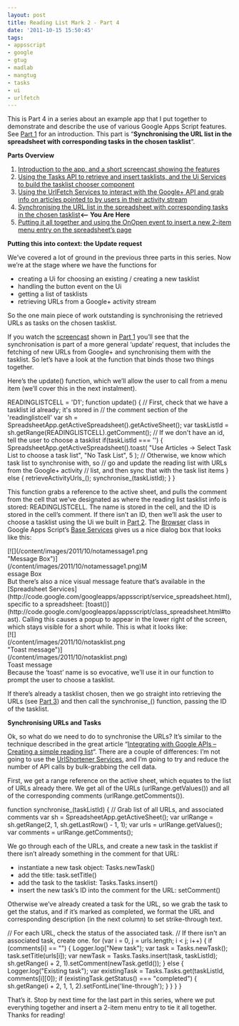 ```yaml
---
layout: post
title: Reading List Mark 2 - Part 4
date: '2011-10-15 15:50:45'
tags:
- appsscript
- google
- gtug
- madlab
- mangtug
- tasks
- ui
- urlfetch
---
```



This is Part 4 in a series about an example app that I put together to demonstrate and describe the use of various Google Apps Script features. See [Part 1](/2011/10/reading-list-mark-2-part-1/) for an introduction. This part is “**Synchronising the URL list in the spreadsheet with corresponding tasks in the chosen tasklist**“.

**Parts Overview**

1. [Introduction to the app, and a short screencast showing the features](/2011/10/reading-list-mark-2-part-1/)
2. [Using the Tasks API to retrieve and insert tasklists, and the Ui Services to build the tasklist chooser component](/2011/10/reading-list-mark-2-part-2/)
3. [Using the UrlFetch Services to interact with the Google+ API and grab info on articles pointed to by users in their activity stream](/2011/10/reading-list-mark-2-part-3/)
4. [Synchronising the URL list in the spreadsheet with corresponding tasks in the chosen tasklist](/2011/10/reading-list-mark-2-part-4/)**<– You Are Here**
5. [Putting it all together and using the OnOpen event to insert a new 2-item menu entry on the spreadsheet’s page](/2011/10/reading-list-mark-2-part-5/)

**Putting this into context: the Update request**

We’ve covered a lot of ground in the previous three parts in this series. Now we’re at the stage where we have the functions for

- creating a Ui for choosing an existing / creating a new tasklist
- handling the button event on the Ui
- getting a list of tasklists
- retrieving URLs from a Google+ activity stream

So the one main piece of work outstanding is synchronising the retrieved URLs as tasks on the chosen tasklist.

If you watch the [screencast](http://www.youtube.com/watch?v=F08qS8ZmlZ0) shown in [Part 1](/2011/10/reading-list-mark-2-part-1/) you’ll see that the synchronisation is part of a more general ‘update’ request, that includes the fetching of new URLs from Google+ and synchronising them with the tasklist. So let’s have a look at the function that binds those two things together.

Here’s the update() function, which we’ll allow the user to call from a menu item (we’ll cover this in the next instalment).

READINGLISTCELL = 'D1'; function update() { // First, check that we have a tasklist id already; it's stored in // the comment section of the 'readinglistcell' var sh = SpreadsheetApp.getActiveSpreadsheet().getActiveSheet(); var taskListId = sh.getRange(READINGLISTCELL).getComment(); // If we don't have an id, tell the user to choose a tasklist if(taskListId === '') { SpreadsheetApp.getActiveSpreadsheet().toast( "Use Articles -> Select Task List to choose a task list", "No Task List", 5 ); // Otherwise, we know which task list to synchronise with, so // go and update the reading list with URLs from the Google+ activity // list, and then sync that with the task list items } else { retrieveActivityUrls_(); synchronise_(taskListId); } }

This function grabs a reference to the active sheet, and pulls the comment from the cell that we’ve designated as where the reading list tasklist info is stored: READINGLISTCELL. The name is stored in the cell, and the ID is stored in the cell’s comment. If there isn’t an ID, then we’ll ask the user to choose a tasklist using the Ui we built in [Part 2](/2011/10/reading-list-mark-2-part-2/). The [Browser](http://code.google.com/googleapps/appsscript/class_browser.html) class in Google Apps Script’s [Base Services](http://code.google.com/googleapps/appsscript/service_base.html) gives us a nice dialog box that looks like this:

<div class="wp-caption alignnone" id="attachment_1198" style="width: 316px">[![](/content/images/2011/10/notamessage1.png "Message Box")](/content/images/2011/10/notamessage1.png)Message Box

</div>But there’s also a nice visual message feature that’s available in the [Spreadsheet Services](http://code.google.com/googleapps/appsscript/service_spreadsheet.html), specific to a spreadsheet: [toast()](http://code.google.com/googleapps/appsscript/class_spreadsheet.html#toast). Calling this causes a popup to appear in the lower right of the screen, which stays visible for a short while. This is what it looks like:

<div class="wp-caption alignnone" id="attachment_1177" style="width: 269px">[![](/content/images/2011/10/notasklist.png "Toast message")](/content/images/2011/10/notasklist.png)Toast message

</div>Because the ‘toast’ name is so evocative, we’ll use it in our function to prompt the user to choose a tasklist.

If there’s already a tasklist chosen, then we go straight into retrieving the URLs (see [Part 3](/2011/10/reading-list-mark-2-part-3/)) and then call the synchronise_() function, passing the ID of the tasklist.

**Synchronising URLs and Tasks**

Ok, so what do we need to do to synchronise the URLs? It’s similar to the technique described in the great article “[Integrating with Google APIs – Creating a simple reading list](http://code.google.com/googleapps/appsscript/articles/google_apis_reading_list.html)“. There are a couple of differences: I’m not going to use the [UrlShortener Services](http://code.google.com/googleapps/appsscript/service_urlshortener.html), and I’m going to try and reduce the number of API calls by bulk-grabbing the cell data.

First, we get a range reference on the active sheet, which equates to the list of URLs already there. We get all of the URLs (urlRange.getValues()) and all of the corresponding comments (urlRange.getComments()).

function synchronise_(taskListId) { // Grab list of all URLs, and associated comments var sh = SpreadsheetApp.getActiveSheet(); var urlRange = sh.getRange(2, 1, sh.getLastRow() - 1, 1); var urls = urlRange.getValues(); var comments = urlRange.getComments();

We go through each of the URLs, and create a new task in the tasklist if there isn’t already something in the comment for that URL:

- instantiate a new task object: Tasks.newTask()
- add the title: task.setTitle()
- add the task to the tasklist: Tasks.Tasks.insert()
- insert the new task’s ID into the comment for the URL: setComment()

Otherwise we’ve already created a task for the URL, so we grab the task to get the status, and if it’s marked as completed, we format the URL and corresponding description (in the next column) to set strike-through text.

 // For each URL, check the status of the associated task. // If there isn't an associated task, create one. for (var i = 0, j = urls.length; i < j; i++) { if (comments[i] == "") { Logger.log("New task"); var task = Tasks.newTask(); task.setTitle(urls[i]); var newTask = Tasks.Tasks.insert(task, taskListId); sh.getRange(i + 2, 1).setComment(newTask.getId()); } else { Logger.log("Existing task"); var existingTask = Tasks.Tasks.get(taskListId, comments[i][0]); if (existingTask.getStatus() === "completed") { sh.getRange(i + 2, 1, 1, 2).setFontLine('line-through'); } } } }

That’s it. Stop by next time for the last part in this series, where we put everything together and insert a 2-item menu entry to tie it all together. Thanks for reading!

 


